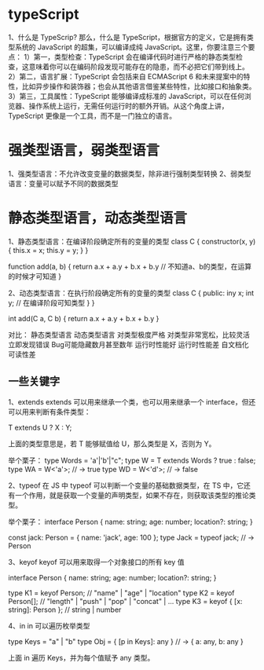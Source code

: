 # typeScript 
1、什么是 TypeScrip?
那么，什么是 TypeScript，根据官方的定义，它是拥有类型系统的 JavaScript 的超集，可以编译成纯 JavaScript。这里，你要注意三个要点：
    1）第一，类型检查：TypeScript 会在编译代码时进行严格的静态类型检查，这意味着你可以在编码阶段发现可能存在的隐患，而不必把它们带到线上。
    2）第二，语言扩展：TypeScript 会包括来自 ECMAScript 6 和未来提案中的特性，比如异步操作和装饰器；也会从其他语言借鉴某些特性，比如接口和抽象类。
    3）第三，工具属性：TypeScript 能够编译成标准的 JavaScript，可以在任何浏览器、操作系统上运行，无需任何运行时的额外开销。从这个角度上讲，TypeScript 更像是一个工具，而不是一门独立的语言。

# 强类型语言，弱类型语言
1、强类型语言：不允许改变变量的数据类型，除非进行强制类型转换
2、弱类型语言：变量可以赋予不同的数据类型

# 静态类型语言，动态类型语言
1、静态类型语言：在编译阶段确定所有的变量的类型
class C {
  constructor(x, y) {
    this.x = x;
    this.y = y;
  }
}

function add(a, b) {
  return a.x + a.y + b.x + b.y // 不知道a、b的类型，在运算的时候才可知道
}

2、动态类型语言：在执行阶段确定所有的变量的类型
class C {
  public:
    iny x;
    int y; // 在编译阶段可知类型
  }
}

int add(C a, C b) {
  return a.x + a.y + b.x + b.y
}

对比：
    静态类型语言      动态类型语言
对类型极度严格        对类型非常宽松，比较灵活
立即发现错误          Bug可能隐藏数月甚至数年
运行时性能好          运行时性能差
自文档化             可读性差

## 一些关键字
1、extends
extends 可以用来继承一个类，也可以用来继承一个 interface，但还可以用来判断有条件类型：

T extends U ? X : Y;

上面的类型意思是，若 T 能够赋值给 U，那么类型是 X，否则为 Y。

举个栗子：
type Words = 'a'|'b'|"c";
type W<T> = T extends Words ? true : false;
type WA = W<'a'>; // -> true
type WD = W<'d'>; // -> false


2、typeof
在 JS 中 typeof 可以判断一个变量的基础数据类型，在 TS 中，它还有一个作用，就是获取一个变量的声明类型，如果不存在，则获取该类型的推论类型。

举个栗子：
interface Person {
  name: string;
  age: number;
  location?: string;
}

const jack: Person = { name: 'jack', age: 100 };
type Jack = typeof jack; // -> Person


3、keyof
keyof 可以用来取得一个对象接口的所有 key 值

interface Person {
    name: string;
    age: number;
    location?: string;
}

type K1 = keyof Person; // "name" | "age" | "location"
type K2 = keyof Person[];  // "length" | "push" | "pop" | "concat" | ...
type K3 = keyof { [x: string]: Person };  // string | number

4、in
in 可以遍历枚举类型

type Keys = "a" | "b"
type Obj =  {
  [p in Keys]: any
} 
// -> { a: any, b: any }

上面 in 遍历 Keys，并为每个值赋予 any 类型。

